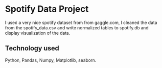 # Spotify Data Project

I used a very nice spotify dataset from from gaggle.com, I cleaned the data from the spotify_data.csv and write normalized tables to spotify.db and display visualization of the data. 

## Technology used

Python, Pandas, Numpy, Matplotlib, seaborn.